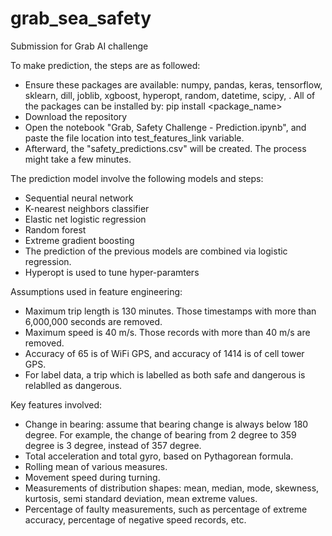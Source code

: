 # grab_sea_safety
Submission for Grab AI challenge


To make prediction, the steps are as followed:
- Ensure these packages are available: numpy, pandas, keras, tensorflow, sklearn, dill, joblib, xgboost, hyperopt, random, datetime, scipy, . All of the packages can be installed by: pip install <package_name>
- Download the repository
- Open the notebook "Grab, Safety Challenge - Prediction.ipynb", and paste the file location into test_features_link variable.
- Afterward, the "safety_predictions.csv" will be created. The process might take a few minutes.


The prediction model involve the following models and steps:
- Sequential neural network
- K-nearest neighbors classifier
- Elastic net logistic regression
- Random forest
- Extreme gradient boosting
- The prediction of the previous models are combined via logistic regression.
- Hyperopt is used to tune hyper-paramters


Assumptions used in feature engineering:
- Maximum trip length is 130 minutes. Those timestamps with more than 6,000,000 seconds are removed.
- Maximum speed is 40 m/s. Those records with more than 40 m/s are removed.
- Accuracy of 65 is of WiFi GPS, and accuracy of 1414 is of cell tower GPS.
- For label data, a trip which is labelled as both safe and dangerous is relablled as dangerous.


Key features involved:
- Change in bearing: assume that bearing change is always below 180 degree. For example, the change of bearing from 2 degree to 359 degree is 3 degree, instead of 357 degree.
- Total acceleration and total gyro, based on Pythagorean formula.
- Rolling mean of various measures.
- Movement speed during turning.
- Measurements of distribution shapes: mean, median, mode, skewness, kurtosis, semi standard deviation, mean extreme values.
- Percentage of faulty measurements, such as percentage of extreme accuracy, percentage of negative speed records, etc.

